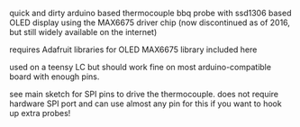 quick and dirty arduino based thermocouple bbq probe with ssd1306 based OLED display using the MAX6675 driver chip (now discontinued as of 2016, but still widely available on the internet)

requires Adafruit libraries for OLED
MAX6675 library included here

used on a teensy LC but should work fine on most arduino-compatible board with enough pins.

see main sketch for SPI pins to drive the thermocouple. does not require hardware SPI port and can use almost any pin for this if you want to hook up extra probes!
